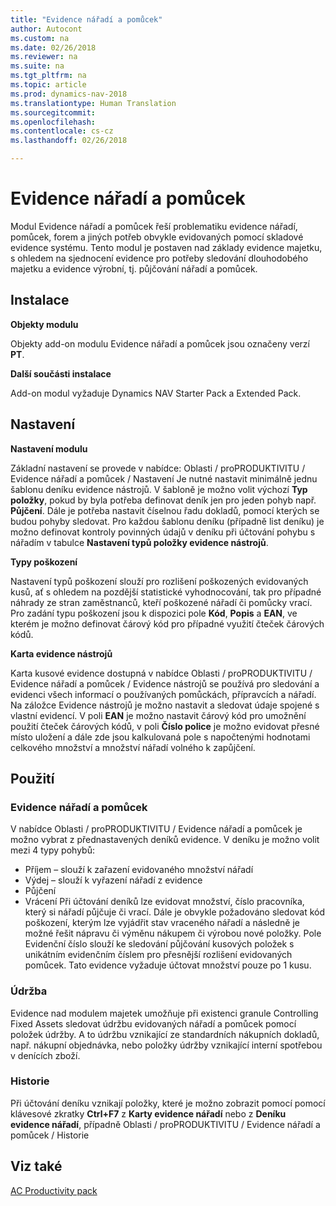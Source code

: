 ```yaml
---
title: "Evidence nářadí a pomůcek"
author: Autocont
ms.custom: na
ms.date: 02/26/2018
ms.reviewer: na
ms.suite: na
ms.tgt_pltfrm: na
ms.topic: article
ms.prod: dynamics-nav-2018
ms.translationtype: Human Translation
ms.sourcegitcommit: 
ms.openlocfilehash: 
ms.contentlocale: cs-cz
ms.lasthandoff: 02/26/2018

---
```


# <a name="pp-production-tools.md"></a>Evidence nářadí a pomůcek

Modul Evidence nářadí a pomůcek řeší problematiku evidence nářadí, pomůcek, forem a jiných potřeb obvykle evidovaných pomocí skladové evidence systému. Tento modul je postaven nad základy evidence majetku, s ohledem na sjednocení evidence pro potřeby sledování dlouhodobého majetku a evidence výrobní, tj. půjčování nářadí a pomůcek.

## Instalace

**Objekty modulu**

Objekty add-on modulu Evidence nářadí a pomůcek jsou označeny verzí **PT**.

**Další součásti instalace**

Add-on modul vyžaduje Dynamics NAV Starter Pack a Extended Pack. 

## Nastavení

**Nastavení modulu**

Základní nastavení se provede v nabídce: Oblasti / proPRODUKTIVITU / Evidence nářadí a pomůcek / Nastavení
Je nutné nastavit minimálně jednu šablonu deníku evidence nástrojů. V šabloně je možno volit výchozí **Typ položky**, pokud by byla potřeba definovat deník jen pro jeden pohyb např. **Půjčení**. Dále je potřeba nastavit číselnou řadu dokladů, pomocí kterých se budou pohyby sledovat.
Pro každou šablonu deníku (případně list deníku) je možno definovat kontroly povinných údajů v deníku při účtování pohybu s nářadím v tabulce **Nastavení typů položky evidence nástrojů**.

**Typy poškození**

Nastavení typů poškození slouží pro rozlišení poškozených evidovaných kusů, ať s ohledem na pozdější statistické vyhodnocování, tak pro případné náhrady ze stran zaměstnanců, kteří poškozené nářadí či pomůcky vrací.
Pro zadání typu poškození jsou k dispozici pole **Kód**, **Popis** a **EAN**, ve kterém je možno definovat čárový kód pro případné využití čteček čárových kódů.

**Karta evidence nástrojů**

Karta kusové evidence dostupná v nabídce Oblasti / proPRODUKTIVITU / Evidence nářadí a pomůcek / Evidence nástrojů se používá pro sledování a evidenci všech informací o používaných pomůckách, přípravcích a nářadí.
Na záložce Evidence nástrojů je možno nastavit a sledovat údaje spojené s vlastní evidencí. V poli **EAN** je možno nastavit čárový kód pro umožnění použití čteček čárových kódů, v poli **Číslo police** je možno evidovat přesné místo uložení a dále zde jsou kalkulovaná pole s napočtenými hodnotami celkového množství a množství nářadí volného k zapůjčení.

## Použití

### Evidence nářadí a pomůcek

V nabídce Oblasti / proPRODUKTIVITU / Evidence nářadí a pomůcek je možno vybrat z přednastavených deníků evidence.
V deníku je možno volit mezi 4 typy pohybů:
* Příjem – slouží k zařazení evidovaného množství nářadí
* Výdej – slouží k vyřazení nářadí z evidence
* Půjčení
* Vrácení
Při účtování deníků lze evidovat množství, číslo pracovníka, který si nářadí půjčuje či vrací. Dále je obvykle požadováno sledovat kód poškození, kterým lze vyjádřit stav vraceného nářadí a následně je možné řešit nápravu či výměnu nákupem či výrobou nové položky. Pole Evidenční číslo slouží ke sledování půjčování kusových položek s unikátním evidenčním číslem pro přesnější rozlišení evidovaných pomůcek. Tato evidence vyžaduje účtovat množství pouze po 1 kusu.

### Údržba

Evidence nad modulem majetek umožňuje při existenci granule Controlling Fixed Assets sledovat údržbu evidovaných nářadí a pomůcek pomocí položek údržby. A to údržbu vznikající ze standardních nákupních dokladů, např. nákupní objednávka, nebo položky údržby vznikající interní spotřebou v denících zboží.

### Historie

Při účtování deníku vznikají položky, které je možno zobrazit pomocí pomocí klávesové zkratky **Ctrl+F7** z **Karty evidence nářadí** nebo z **Deníku evidence nářadí**, případně Oblasti / proPRODUKTIVITU / Evidence nářadí a pomůcek / Historie



## <a name="see-also"></a>Viz také  
[AC Productivity pack](ac-pp-productivity-pack.md)  